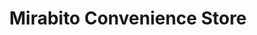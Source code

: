 ---
title: "Mirabito Convenience Store"
url: /west-winfield/mirabito-convenience-store/
shop: convenience
---